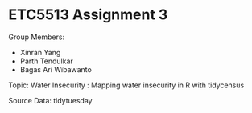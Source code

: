 # ETC5513 Assignment 3

Group Members:

* Xinran Yang
* Parth Tendulkar
* Bagas Ari Wibawanto

Topic: 
Water Insecurity : Mapping water insecurity in R with tidycensus

Source Data:
tidytuesday